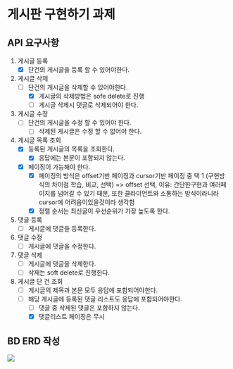 # 게시판 구현하기 과제

## API 요구사항
1. 게시글 등록
   - [x] 단건의 게시글을 등록 할 수 있어야한다.
2. 게시글 삭제
   - [ ] 단건의 게시글을 삭제할 수 있어야한다.
     - [x] 게시글의 삭제방법은 sofe delete로 진행
     - [ ] 게시글 삭제시 댓글로 삭제되어야 한다.
3. 게시글 수정
   - [ ] 단건의 게시글을 수정 할 수 있어야 한다.
     - [ ] 삭제된 게시글은 수정 할 수 없어야 한다.
4. 게시글 목록 조회
   - [x] 등록된 게시글의 목록을 조회한다.
     - [x] 응답에는 본문이 포함되지 않는다.
   - [x] 페이징이 가능해야 한다.
     - [x] 페이징의 방식은 offset기반 페이징과 cursor기반 페이징 중 택 1 (구현방식의 차이점 학습, 비교, 선택) 
        => offset 선택, 이유: 간단한구현과 여러페이지를 넘어갈 수 있기 때문, 또한 클라이언트와 소통하는 방식이라니라 cursor에 어려움이있을것이라 생각함
     - [x] 정렬 순서는 최신글이 우선순위가 가장 높도록 한다.
5. 댓글 등록
   - [ ] 게시글에 댓글을 등록한다.
6. 댓글 수정
   - [ ] 게시글에 댓글을 수정한다.
7. 댓글 삭제
   - [ ] 게시글에 댓글을 삭제한다.
   - [ ] 삭제는 soft delete로 진행한다.
8. 게시글 단 건 조회
   - [ ] 게시글의 제목과 본문 모두 응답에 포함되어야한다.
   - [ ] 해당 게시글에 등록된 댓글 리스트도 응답에 포함되어야한다.
     - [ ] 댓글 중 삭제된 댓글은 포함하지 않는다.
     - [x] 댓글리스트 페이징은 무시

## BD ERD 작성
<img src="https://github.com/junodevv/spring-study-goorm/assets/126752196/e1fe1c55-46a8-4070-9db2-61861c5d7dc0">


